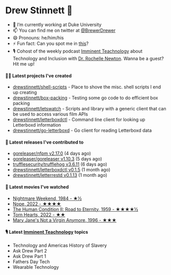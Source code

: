 
# Drew Stinnett 👋

- 🔭 I’m currently working at Duke University
- 📫 You can find me on twitter at [@BrewerDrewer](https://twitter.com/BrewerDrewer)
- 😄 Pronouns: he/him/his
- ⚡ Fun fact: Can you spot me in [this](https://www.youtube.com/watch?v=oL9WnB0qHBA)?
- 🎙 Cohost of the weekly podcast [Imminent Teachnology](https://podcast.imminentteachnology.com/) about Technology and Inclusion with [Dr. Rochelle Newton](https://www.linkedin.com/in/drrochellenewton/). Wanna be a guest? Hit me up!

#### 👨‍💻 Latest projects I've created
- [drewstinnett/shell-scripts](https://github.com/drewstinnett/shell-scripts) - Place to shove the misc. shell scripts I end up creating
- [drewstinnett/box-packing](https://github.com/drewstinnett/box-packing) - Testing some go code to do efficient box packing
- [drewstinnett/letswatch](https://github.com/drewstinnett/letswatch) - Scripts and library with a generic client that can be used to access various film APIs
- [drewstinnett/letterboxdctl](https://github.com/drewstinnett/letterboxdctl) - Command line client for looking up Letterboxd information
- [drewstinnett/go-letterboxd](https://github.com/drewstinnett/go-letterboxd) - Go client for reading Letterboxd data

#### 🚀 Latest releases I've contributed to
- [goreleaser/nfpm v2.17.0](https://github.com/goreleaser/nfpm/releases/tag/v2.17.0) (4 days ago)
- [goreleaser/goreleaser v1.10.3](https://github.com/goreleaser/goreleaser/releases/tag/v1.10.3) (5 days ago)
- [trufflesecurity/trufflehog v3.6.11](https://github.com/trufflesecurity/trufflehog/releases/tag/v3.6.11) (6 days ago)
- [drewstinnett/letterboxdctl v0.1.5](https://github.com/drewstinnett/letterboxdctl/releases/tag/v0.1.5) (1 month ago)
- [drewstinnett/letterrestd v0.1.13](https://github.com/drewstinnett/letterrestd/releases/tag/v0.1.13) (1 month ago)

#### 🍿 Latest movies I've watched
- [Nightmare Weekend, 1984 - ★½](https://letterboxd.com/mondodrew/film/nightmare-weekend/)
- [Nope, 2022 - ★★★★](https://letterboxd.com/mondodrew/film/nope/)
- [The Human Condition II: Road to Eternity, 1959 - ★★★★½](https://letterboxd.com/mondodrew/film/the-human-condition-ii-road-to-eternity/)
- [Torn Hearts, 2022 - ★★](https://letterboxd.com/mondodrew/film/torn-hearts/)
- [Mary Jane&#39;s Not a Virgin Anymore, 1996 - ★★★](https://letterboxd.com/mondodrew/film/mary-janes-not-a-virgin-anymore/)

#### 🎙 Latest [Imminent Teachnology](https://podcast.imminentteachnology.com/) topics
- Technology and Americas History of Slavery
- Ask Drew Part 2
- Ask Drew Part 1
- Fathers Day Tech
- Wearable Technology
